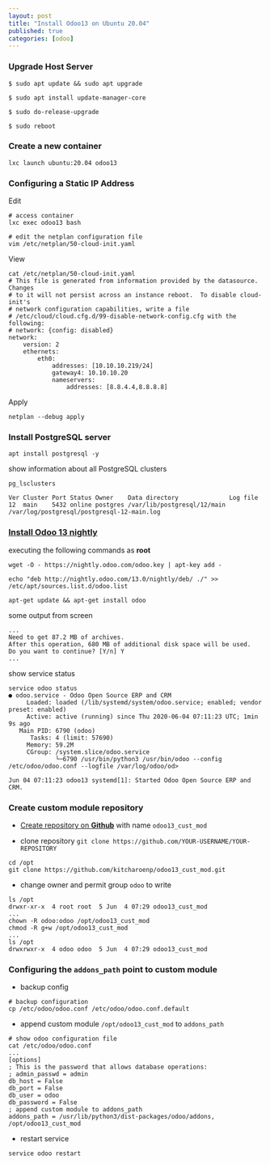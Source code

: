 ```yaml
---
layout: post
title: "Install Odoo13 on Ubuntu 20.04"
published: true
categories: [odoo]
---
```

### Upgrade Host Server
```shell
$ sudo apt update && sudo apt upgrade

$ sudo apt install update-manager-core

$ sudo do-release-upgrade

$ sudo reboot
```

### Create a new container
```
lxc launch ubuntu:20.04 odoo13
```

### Configuring a Static IP Address
Edit
```
# access container
lxc exec odoo13 bash

# edit the netplan configuration file
vim /etc/netplan/50-cloud-init.yaml
```

View
```
cat /etc/netplan/50-cloud-init.yaml
# This file is generated from information provided by the datasource.  Changes
# to it will not persist across an instance reboot.  To disable cloud-init's
# network configuration capabilities, write a file
# /etc/cloud/cloud.cfg.d/99-disable-network-config.cfg with the following:
# network: {config: disabled}
network:
    version: 2
    ethernets:
        eth0:
            addresses: [10.10.10.219/24]
            gateway4: 10.10.10.20
            nameservers:
                addresses: [8.8.4.4,8.8.8.8]

```

Apply
```shell
netplan --debug apply
```

### Install PostgreSQL server
```shell
apt install postgresql -y
```

show information about all PostgreSQL clusters
```shell
pg_lsclusters

Ver Cluster Port Status Owner    Data directory              Log file
12  main    5432 online postgres /var/lib/postgresql/12/main /var/log/postgresql/postgresql-12-main.log
```

### [Install Odoo 13 nightly][1]
executing the following commands as **root**
```shell
wget -O - https://nightly.odoo.com/odoo.key | apt-key add -

echo "deb http://nightly.odoo.com/13.0/nightly/deb/ ./" >> /etc/apt/sources.list.d/odoo.list

apt-get update && apt-get install odoo
```
some output from screen
```
...
Need to get 87.2 MB of archives.
After this operation, 680 MB of additional disk space will be used.
Do you want to continue? [Y/n] Y
...
```

show service status
```shell
service odoo status
● odoo.service - Odoo Open Source ERP and CRM
     Loaded: loaded (/lib/systemd/system/odoo.service; enabled; vendor preset: enabled)
     Active: active (running) since Thu 2020-06-04 07:11:23 UTC; 1min 9s ago
   Main PID: 6790 (odoo)
      Tasks: 4 (limit: 57690)
     Memory: 59.2M
     CGroup: /system.slice/odoo.service
             └─6790 /usr/bin/python3 /usr/bin/odoo --config /etc/odoo/odoo.conf --logfile /var/log/odoo/od>

Jun 04 07:11:23 odoo13 systemd[1]: Started Odoo Open Source ERP and CRM.
```

### Create custom module repository
* [Create repository on **Github**][2] with name `odoo13_cust_mod`

* clone repository `git clone https://github.com/YOUR-USERNAME/YOUR-REPOSITORY`
```shell
cd /opt
git clone https://github.com/kitcharoenp/odoo13_cust_mod.git
```

* change owner and permit group `odoo` to write
```shell
ls /opt
drwxr-xr-x  4 root root  5 Jun  4 07:29 odoo13_cust_mod
...
chown -R odoo:odoo /opt/odoo13_cust_mod
chmod -R g+w /opt/odoo13_cust_mod
...
ls /opt
drwxrwxr-x  4 odoo odoo  5 Jun  4 07:29 odoo13_cust_mod
```

### Configuring the `addons_path` point to custom module
* backup config
```shell
# backup configuration
cp /etc/odoo/odoo.conf /etc/odoo/odoo.conf.default
```

* append custom module  `/opt/odoo13_cust_mod` to `addons_path`
```shell
# show odoo configuration file
cat /etc/odoo/odoo.conf
...
[options]
; This is the password that allows database operations:
; admin_passwd = admin
db_host = False
db_port = False
db_user = odoo
db_password = False
; append custom module to addons_path
addons_path = /usr/lib/python3/dist-packages/odoo/addons, /opt/odoo13_cust_mod
```

* restart service
```shell
service odoo restart
```

[1]: https://www.odoo.com/documentation/13.0/setup/install.html#repository "Install from Repository"

[2]: https://help.github.com/en/github/getting-started-with-github/create-a-repo "Create a repo"
